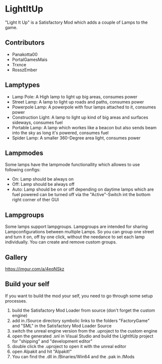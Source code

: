 # LightItUp
"Light It Up" is a Satisfactory Mod which adds a couple of Lamps to the game.

## Contributors
- Panakotta00
- PortalGamesMais
- Trxnce
- RosszEmber

## Lamptypes
- Lamp Pole: A High lamp to light up big areas, consumes power
- Street Lamp: A lamp to light up roads and paths, consumes power
- Powerpole Lamp: A powerpole with four lamps attached to it, consumes power
- Construction Light: A lamp to light up kind of big areas and surfaces sideways, consumes fuel
- Portable Lamp: A lamp which workes like a beacon but also sends beam into the sky as long it's powered, consumes fuel
- Spider Lamp: A smaller 360-Degree area light, consumes power

## Lampmodes
Some lamps have the lampmode functionallity which allowes to use following configs:
- On: Lamp should be always on
- Off: Lamp should be always off
- Auto: Lamp should be on or off depending on daytime
lamps which are fuel powered can be turned off via the "Active"-Switch int the bottom right corner of ther GUI

## Lampgroups
Some lamps support lampgroups. Lampgroups are intended for sharing Lampconfigurations between multiple Lamps. So you can group one street and turn it on, off by one click, without the needance to set each lamp individually. You can create and remove custom groups.

## Gallery
https://imgur.com/a/4eqNSkz

## Build your self

If you want to build the mod your self, you need to go through some setup processes.
1. build the Satisfactory Mod Loader from source (don't forget the custom engine)
2. add in /Source directory symbolic links to the folders "FactoryGame" and "SML" in the Satisfactory Mod Loader Source
3. switch the unreal engine version from the .uproject to the custom engine
4. open the generated .snl in Visual Studio and build the LightItUp project for "shipping" and "development editor"
5. double click the .uproject to open it with the unreal editor
6. open Alpakit and hit "Alpakit!"
7. You can find the .dll in /Binaries/Win64 and the .pak in /Mods

